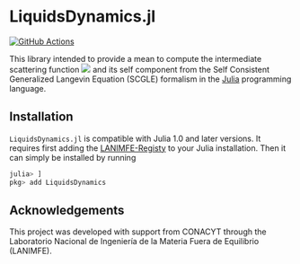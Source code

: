 # LiquidsDynamics.jl

[![GitHub Actions](https://github.com/LANIMFE/LiquidsDynamics.jl/actions/workflows/ci.yml/badge.svg)](https://github.com/LANIMFE/LiquidsDynamics.jl/actions?query=workflow%3ACI)

This library intended to provide a mean to compute the intermediate scattering function
<img src="https://render.githubusercontent.com/render/math?math=F(k,t)"> and its self
component from the Self Consistent Generalized Langevin Equation (SCGLE) formalism in the
[Julia](http://julialang.org) programming language.

## Installation

`LiquidsDynamics.jl` is compatible with Julia 1.0 and later versions. It requires first
adding the [LANIMFE-Registy](https://github.com/LANIMFE/LANIMFE-Registry) to your Julia
installation. Then it can simply be installed by running

```julia
julia> ]
pkg> add LiquidsDynamics
```

## Acknowledgements

This project was developed with support from CONACYT through the Laboratorio
Nacional de Ingeniería de la Materia Fuera de Equilibrio (LANIMFE).
